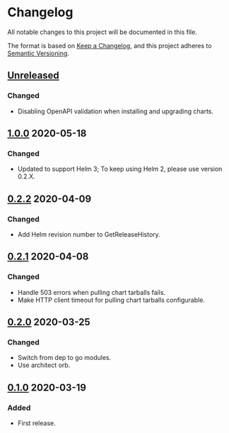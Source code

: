 # Changelog

All notable changes to this project will be documented in this file.

The format is based on [Keep a Changelog](https://keepachangelog.com/en/1.0.0/),
and this project adheres to [Semantic Versioning](https://semver.org/spec/v2.0.0.html).

## [Unreleased]

### Changed

- Disabling OpenAPI validation when installing and upgrading charts.

## [1.0.0] 2020-05-18

### Changed

- Updated to support Helm 3; To keep using Helm 2, please use version 0.2.X.

## [0.2.2] 2020-04-09

### Changed

- Add Helm revision number to GetReleaseHistory.

## [0.2.1] 2020-04-08

### Changed

- Handle 503 errors when pulling chart tarballs fails.
- Make HTTP client timeout for pulling chart tarballs configurable.

## [0.2.0] 2020-03-25

### Changed

- Switch from dep to go modules.
- Use architect orb.

## [0.1.0] 2020-03-19

### Added

- First release.

[Unreleased]: https://github.com/giantswarm/helmclient/compare/v1.0.0...HEAD
[1.0.0]: https://github.com/giantswarm/helmclient/compare/v0.2.2..v1.0.0
[0.2.2]: https://github.com/giantswarm/helmclient/compare/v0.2.1..v0.2.2
[0.2.1]: https://github.com/giantswarm/helmclient/compare/v0.2.0..v0.2.1
[0.2.0]: https://github.com/giantswarm/helmclient/compare/v0.1.0..v0.2.0

[0.1.0]: https://github.com/giantswarm/helmclient/releases/tag/v0.1.0
